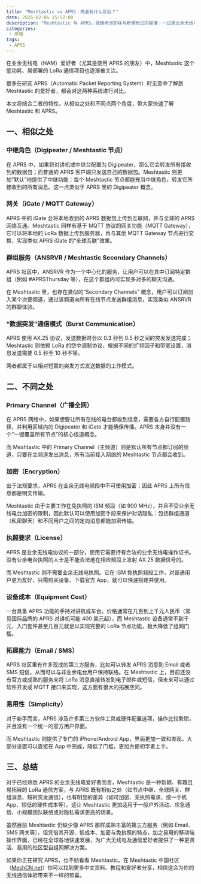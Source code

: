 ```yaml
---
title: "Meshtastic vs APRS：两者有什么区别？"
date: 2025-02-06 15:52:00
description: "Meshtastic 与 APRS，就像老派韵味与新潮玩法的碰撞：一边是业余无线电圈里的“成熟前辈”，一边是低门槛、带加密的 LoRa 新秀。究竟这两套系统有何异同？本篇将从核心功能到易用性、加密需求、设备成本等多维度展开，让你一文看懂它们在突发通信、节点中继、全球网关等方面的共通与差异，为你的下一个无线通信方案提供灵感与思路。"
categories:
 - 原理
tags:
 - APRS
---
```


在业余无线电（HAM）爱好者（尤其是使用 APRS 的朋友）中，Meshtastic 这个低功耗、易部署的 LoRa 通信项目也逐渐被关注。

很多在研究 APRS（Automatic Packet Reporting System）时无意中了解到 Meshtastic 的爱好者，都会对这两种系统进行对比。

本文将结合二者的特性，从相似之处和不同点两个角度，带大家快速了解 Meshtastic 和 APRS。

## 一、相似之处

### 中继角色（Digipeater / Meshtastic 节点） 

在 APRS 中，如果将对讲机或中继台配置为 Digipeater，那么它会转发所有接收到的数据包；而普通的 APRS 客户端只发送自己的数据包。Meshtastic 则更加“默认”地提供了中继功能：每个 Meshtastic 节点都能充当中继角色，转发它所接收到的所有消息。这一点类似于 APRS 里的 Digipeater 概念。

### 网关（iGate / MQTT Gateway） 

APRS 中的 iGate 会将本地收到的 APRS 数据包上传到互联网，并与全球的 APRS 网络互通。Meshtastic 同样有基于 MQTT 协议的网关功能（MQTT Gateway），它可以将本地的 LoRa 数据上传到服务器，再与其他 MQTT Gateway 节点进行交换，实现类似 APRS iGate 的“全球互联”效果。

### 群组服务（ANSRVR / Meshtastic Secondary Channels） 

APRS 社区中，ANSRVR 作为一个中心化的服务，让用户可以在其中订阅特定群组（例如 #APRSThursday 等），在这个群组内可实现多对多的聊天沟通。  

在 Meshtastic 里，也存在类似的“Secondary Channels” 概念，用户可以订阅加入某个次要频道，通过该频道向所有在线节点发送群组消息，实现类似 ANSRVR 的群聊体验。

### “数据突发”通信模式（Burst Communication） 
APRS 使用 AX.25 协议，发送数据时会以 0.3 秒到 0.5 秒之间的突发发送完成；Meshtastic 则依赖 LoRa 的空中调制协议，根据不同的扩频因子和带宽设置，消息发送需要 0.5 秒至 10 秒不等。

两者都属于以相对短暂的突发方式发送数据的工作模式。

## 二、不同之处

### Primary Channel（广播全网） 
在 APRS 网络中，如果想要让所有在线的电台都收到信息，需要各方自行配置路径，并利用区域内的 Digipeater 和 iGate 才能确保传播。APRS 本身并没有一个“一键覆盖所有节点”的核心信道概念。  

而 Meshtastic 中的 Primary Channel（主频道）则是默认所有节点都订阅的频道，只要在主频道发出消息，所有当前接入网络的 Meshtastic 节点都会收到。

### 加密（Encryption） 
出于法规要求，APRS 在业余无线电频段中不可使用加密；因此 APRS 上所有信息都是明文传输。  

Meshtastic 由于主要工作在免执照的 ISM 频段（如 900 MHz），并且不受业余无线电台加密的限制，因此默认可以使用加密手段来保护对话隐私：包括群组通道（私密聊天）和不同用户之间的定向消息都能加密传输。

### 执照要求（License） 
APRS 是业余无线电协议的一部分，使用它需要持有合法的业余无线电操作证书。没有业余电台执照的人士是不能合法地在相应频段上发射 AX.25 数据信号的。  

而 Meshtastic 则不需要业余无线电执照。它在 ISM 免执照频段工作，对普通用户更为友好，只需购买设备、下载官方 App，就可以快速搭建并使用。

### 设备成本（Equipment Cost） 
一台具备 APRS 功能的手持对讲机或车台，价格通常在几百到上千元人民币（常见国际品牌的 APRS 对讲机可能 400 美元起），而 Meshtastic 设备通常不到千元，入门套件甚至几百元就足以实现完整的 LoRa 节点功能，极大降低了组网门槛。

### 拓展能力（Email / SMS） 
APRS 社区里有许多现成的第三方服务，比如可以转发 APRS 消息到 Email 或者 SMS 短信，从而可以与非业余电台用户保持联络。在 Meshtastic 上，目前还没有官方或成熟的服务来将 LoRa 消息直接转发到电子邮件或短信，但未来可以通过软件开发或 MQTT 接口来实现，这方面有很大的拓展空间。

### 易用性（Simplicity） 
对于新手而言，APRS 涉及许多第三方软件工具或硬件配置选项，操作比较繁琐，并且没有一个统一的官方用户界面。  

而 Meshtastic 则提供了专门的 iPhone/Android App，界面更加一致和直观，大部分设置可以直接在 App 中完成，降低了门槛，更加方便初学者上手。

## 三、总结

对于已经熟悉 APRS 的业余无线电爱好者而言，Meshtastic 是一种新颖、有趣且易拓展的 LoRa 通信方案，与 APRS 既有相似之处（如节点中继、全球网关、群组消息、短时突发通信），也有明显的差异（如可加密、无执照需求、统一手机 App、较低的硬件成本等）。这让 Meshtastic 更加适用于一般户外活动、应急通信、小规模团队联络或对隐私需求更高的场景。

虽然目前 Meshtastic 仍缺少像 APRS 那样成熟丰富的第三方服务（例如 Email、SMS 网关等），但凭借其开源、低成本、加密与免执照的特点，加之易用的移动端操作界面，已经在全球各地快速发展，为广大无线电及通信爱好者提供了一种更灵活、易用的社区型自组网解决方案。

如果你正在研究 APRS，也不妨看看 Meshtastic。在 Meshtastic 中国社区（[MeshCN.net](https://meshtastic.org)）你可以找到更多中文资料、教程和爱好者分享，相信这会为你的无线通信体验带来不一样的惊喜。